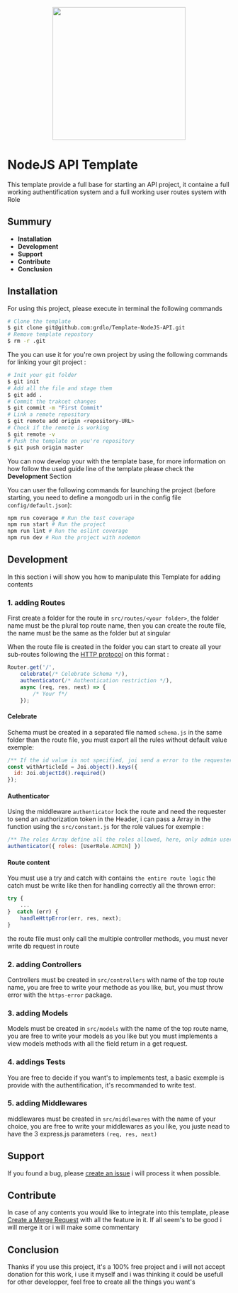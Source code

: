 <p align="center">
    <img src="https://cdn.pixabay.com/photo/2015/04/23/17/41/node-js-736399_960_720.png" width="300" />
</p>

# NodeJS API Template

This template provide a full base for starting an API project, it containe a full working authentification system and a full working user routes system with Role

## Summury

- **Installation**
- **Development**
- **Support**
- **Contribute**
- **Conclusion**

## Installation

For using this project, please execute in terminal the following commands

```Bash
# Clone the template
$ git clone git@github.com:grdlo/Template-NodeJS-API.git
# Remove template repostory
$ rm -r .git
```
The you can use it for you're own project by using the following commands for linking your git project :
```Bash
# Init your git folder
$ git init
# Add all the file and stage them
$ git add .
# Commit the trakcet changes
$ git commit -m "First Commit"
# Link a remote repository
$ git remote add origin <repository-URL>
# Check if the remote is working
$ git remote -v
# Push the template on you're repository
$ git push origin master
```

You can now develop your with the template base, for more information on how follow the used guide line of the template please check the **Development** Section

You can user the following commands for launching the project (before starting, you need to define a mongodb uri in the config file `config/default.json`):
```Bash
npm run coverage # Run the test coverage
npm run start # Run the project 
npm run lint # Run the eslint coverage
npm run dev # Run the project with nodemon
```

## Development

In this section i will show you how to manipulate this Template for adding contents

### **1. adding Routes**

First create a folder for the route in `src/routes/<your folder>`, the folder name must be the plural top route name, then you can create the route file, the name must be the same as the folder but at singular

When the route file is created in the folder you can start to create all your sub-routes following the [HTTP protocol](https://www.w3.org/Protocols/rfc2616/rfc2616-sec9.html) on this format :
```JavaScript
Router.get('/',
    celebrate(/* Celebrate Schema */),
    authenticator(/* Authentication restriction */),
    async (req, res, next) => {
        /* Your f*/
    });
```
#### Celebrate

Schema must be created in a separated file named `schema.js` in the same folder than the route file, you must export all the rules without default value exemple: 
```JavaScript
/** If the id value is not specified, joi send a error to the requester without calling the route */
const withArticleId = Joi.object().keys({
  id: Joi.objectId().required()
});
```

#### Authenticator

Using the middleware `authenticator` lock the route and need the requester to send an authorization token in the Header, i can pass a Array in the function using the `src/constant.js` for the role values for exemple :
```JavaScript
/** The roles Array define all the roles allowed, here, only admin user can access the route */
authenticator({ roles: [UserRole.ADMIN] })
```

#### Route content

You must use a try and catch with contains `the entire route logic` the catch must be write like then for handling correctly all the thrown error:
```JavaScript
try {
    ...
}  catch (err) {
    handleHttpError(err, res, next);
}
```
the route file must only call the multiple controller methods, you must never write db request in route

### **2. adding Controllers**

Controllers must be created in `src/controllers` with name of the top route name, you are free to write your methode as you like, but, you must throw error with the `https-error` package.

### **3. adding Models**

Models must be created in `src/models` with the name of the top route name, you are free to write your models as you like but you must implements a view models methods with all the field return in a get request.

### **4. addings Tests**

You are free to decide if you want's to implements test, a basic exemple is provide with the authentification, it's recommanded to write test.

### **5. adding Middlewares**

middlewares must be created in `src/middlewares` with the name of your choice, you are free to write your middlewares as you like, you juste nead to have the 3 express.js parameters `(req, res, next)`

## Support

If you found a bug, please [create an issue](https://github.com/grdlo/Template-NodeJS-API/issues) i will process it when possible.

## Contribute

In case of any contents you would like to integrate into this template, please [Create a Merge Request](https://help.github.com/en/github/collaborating-with-issues-and-pull-requests/creating-a-pull-request) with all the feature in it. If all seem's to be good i will merge it or i will make some commentary

## Conclusion

Thanks if you use this project, it's a 100% free project and i will not accept donation for this work, i use it myself and i was thinking it could be usefull for other developper, feel free to create all the things you want's
